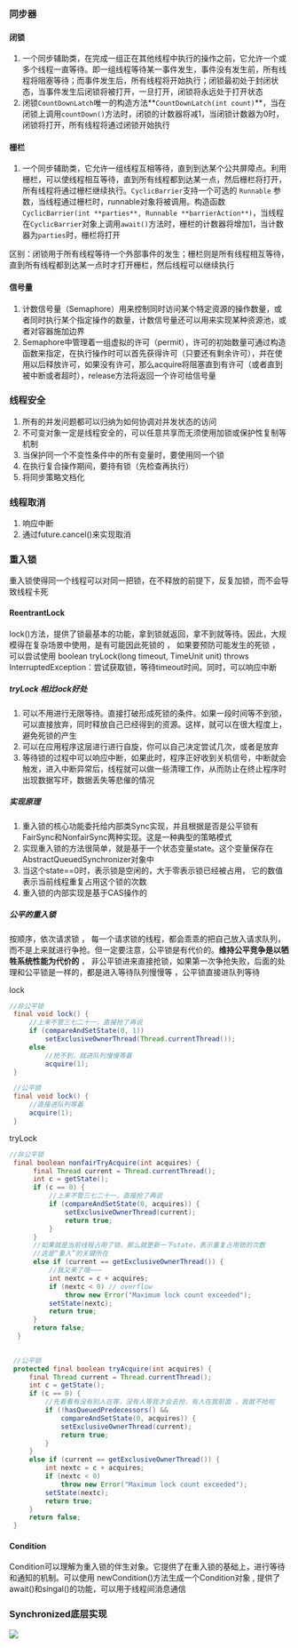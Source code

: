 ### 同步器

####  **闭锁**

1.  一个同步辅助类，在完成一组正在其他线程中执行的操作之前，它允许一个或多个线程一直等待。即一组线程等待某一事件发生，事件没有发生前，所有线程将阻塞等待；而事件发生后，所有线程将开始执行；闭锁最初处于封闭状态，当事件发生后闭锁将被打开，一旦打开，闭锁将永远处于打开状态
2.  闭锁`CountDownLatch`唯一的构造方法**`CountDownLatch(int count)`**，当在闭锁上调用`countDown()`方法时，闭锁的计数器将减1，当闭锁计数器为0时，闭锁将打开，所有线程将通过闭锁开始执行 

####  **栅栏**

1.  一个同步辅助类，它允许一组线程互相等待，直到到达某个公共屏障点。利用栅栏，可以使线程相互等待，直到所有线程都到达某一点，然后栅栏将打开，所有线程将通过栅栏继续执行。`CyclicBarrier`支持一个可选的 `Runnable` 参数，当线程通过栅栏时，runnable对象将被调用。构造函数`CyclicBarrier(int **parties**, Runnable **barrierAction**)`，当线程在`CyclicBarrier`对象上调用`await()`方法时，栅栏的计数器将增加1，当计数器为`parties`时，栅栏将打开 

   区别：闭锁用于所有线程等待一个外部事件的发生；栅栏则是所有线程相互等待，直到所有线程都到达某一点时才打开栅栏，然后线程可以继续执行

#### 信号量

1. 计数信号量（Semaphore）用来控制同时访问某个特定资源的操作数量，或者同时执行某个指定操作的数量，计数信号量还可以用来实现某种资源池，或者对容器施加边界
2. Semaphore中管理着一组虚拟的许可（permit），许可的初始数量可通过构造函数来指定，在执行操作时可以首先获得许可（只要还有剩余许可），并在使用以后释放许可，如果没有许可，那么acquire将阻塞直到有许可（或者直到被中断或者超时），release方法将返回一个许可给信号量

### 线程安全

1. 所有的并发问题都可以归纳为如何协调对并发状态的访问
2. 不可变对象一定是线程安全的，可以任意共享而无须使用加锁或保护性复制等机制
3. 当保护同一个不变性条件中的所有变量时，要使用同一个锁
4. 在执行复合操作期间，要持有锁（先检查再执行）
5. 将同步策略文档化

### 线程取消

1. 响应中断
2. 通过future.cancel()来实现取消

###  重入锁 

 重入锁使得同一个线程可以对同一把锁，在不释放的前提下，反复加锁，而不会导致线程卡死 

#### ReentrantLock

 lock()方法，提供了锁最基本的功能，拿到锁就返回，拿不到就等待。因此，大规模得在复杂场景中使用，是有可能因此死锁的 ， 如果要预防可能发生的死锁 ， 可以尝试使用  boolean tryLock(long timeout, TimeUnit unit) throws InterruptedException：尝试获取锁，等待timeout时间。同时，可以响应中断 

#####  tryLock 相比lock好处

1.  可以不用进行无限等待。直接打破形成死锁的条件。如果一段时间等不到锁，可以直接放弃，同时释放自己已经得到的资源。这样，就可以在很大程度上，避免死锁的产生 
2.  可以在应用程序这层进行进行自旋，你可以自己决定尝试几次，或者是放弃 
3.  等待锁的过程中可以响应中断，如果此时，程序正好收到关机信号，中断就会触发，进入中断异常后，线程就可以做一些清理工作，从而防止在终止程序时出现数据写坏，数据丢失等悲催的情况 

#####  **实现原理**

1.  重入锁的核心功能委托给内部类Sync实现，并且根据是否是公平锁有FairSync和NonfairSync两种实现。这是一种典型的策略模式 
2.  实现重入锁的方法很简单，就是基于一个状态变量state。这个变量保存在AbstractQueuedSynchronizer对象中 
3.  当这个state==0时，表示锁是空闲的，大于零表示锁已经被占用， 它的数值表示当前线程重复占用这个锁的次数
4.  重入锁的内部实现是基于CAS操作的  

##### 公平的重入锁

 按顺序，依次请求锁 ， 每一个请求锁的线程，都会乖乖的把自己放入请求队列，而不是上来就进行争抢。但一定要注意，公平锁是有代价的。**维持公平竞争是以牺牲系统性能为代价的** ， 非公平锁进来直接抢锁，如果第一次争抢失败，后面的处理和公平锁是一样的，都是进入等待队列慢慢等 ，公平锁直接进队列等待

lock

```java
//非公平锁 
 final void lock() {
     //上来不管三七二十一，直接抢了再说
     if (compareAndSetState(0, 1))
         setExclusiveOwnerThread(Thread.currentThread());
     else
         //抢不到，就进队列慢慢等着
         acquire(1);
 }

 //公平锁
 final void lock() {
     //直接进队列等着
     acquire(1);
 }
```

tryLock

```java
//非公平锁 
 final boolean nonfairTryAcquire(int acquires) {
      final Thread current = Thread.currentThread();
      int c = getState();
      if (c == 0) {
          //上来不管三七二十一，直接抢了再说
          if (compareAndSetState(0, acquires)) {
              setExclusiveOwnerThread(current);
              return true;
          }
      }
      //如果就是当前线程占用了锁，那么就更新一下state，表示重复占用锁的次数
      //这是“重入”的关键所在
      else if (current == getExclusiveOwnerThread()) {
          //我又来了哦~~~
          int nextc = c + acquires;
          if (nextc < 0) // overflow
              throw new Error("Maximum lock count exceeded");
          setState(nextc);
          return true;
      }
      return false;
  }
 

 //公平锁
 protected final boolean tryAcquire(int acquires) {
     final Thread current = Thread.currentThread();
     int c = getState();
     if (c == 0) {
         //先看看有没有别人在等，没有人等我才会去抢，有人在我前面 ，我就不抢啦
         if (!hasQueuedPredecessors() &&
             compareAndSetState(0, acquires)) {
             setExclusiveOwnerThread(current);
             return true;
         }
     }
     else if (current == getExclusiveOwnerThread()) {
         int nextc = c + acquires;
         if (nextc < 0)
             throw new Error("Maximum lock count exceeded");
         setState(nextc);
         return true;
     }
     return false;
 }
```

####  **Condition** 

 Condition可以理解为重入锁的伴生对象。它提供了在重入锁的基础上，进行等待和通知的机制。可以使用 newCondition()方法生成一个Condition对象 , 提供了await()和singal()的功能，可以用于线程间消息通信 

### Synchronized底层实现

![](https://mmbiz.qpic.cn/mmbiz_jpg/uChmeeX1FpyB6WkMTL2IUapfTtGH6FFOPKM5LxX5o2TiasAkyK36wcHbPMvFneRhtDpk6eYttHVicY1luGJVUmiag/640?wx_fmt=jpeg&tp=webp&wxfrom=5&wx_lazy=1&wx_co=1)

